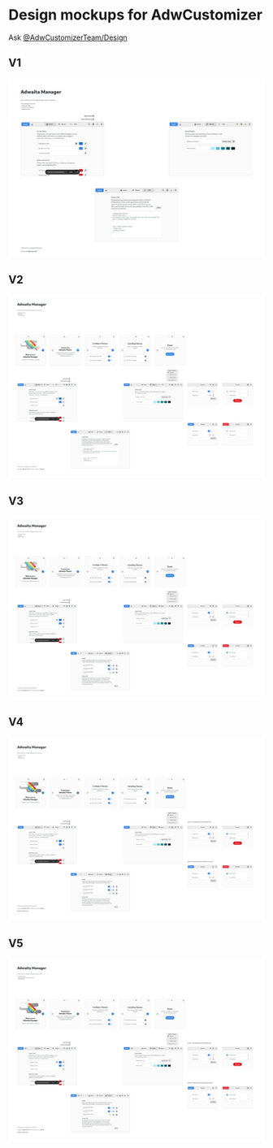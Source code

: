 # Design mockups for AdwCustomizer

Ask [@AdwCustomizerTeam/Design](https://github.com/orgs/AdwCustomizerTeam/teams/design)

## V1

![](https://github.com/AdwCustomizerTeam/Design/blob/main/Mockups/Adwaita%20Manager%20V1.png)

## V2

![](https://github.com/AdwCustomizerTeam/Design/blob/main/Mockups/Adwaita%20Manager%20V2.png)

## V3

![](https://github.com/AdwCustomizerTeam/Design/blob/main/Mockups/Adwaita%20Manager%20V3.png)

## V4

![](https://github.com/AdwCustomizerTeam/Design/blob/main/Mockups/Adwaita%20Manager%20V4.png)

## V5

![](https://github.com/AdwCustomizerTeam/Design/blob/main/Mockups/Adwaita%20Manager%20V5.png)
